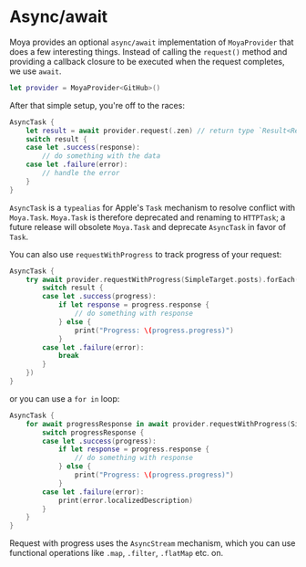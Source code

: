 # Async/await

Moya provides an optional `async/await` implementation of `MoyaProvider` that
does a few interesting things. Instead of calling the `request()` method and
providing a callback closure to be executed when the request completes, we use
`await`.

```swift
let provider = MoyaProvider<GitHub>()
```

After that simple setup, you're off to the races:

```swift
AsyncTask {
    let result = await provider.request(.zen) // return type `Result<Response, MoyaError>`
    switch result {
    case let .success(response):
        // do something with the data
    case let .failure(error):
        // handle the error
    }
}
```

`AsyncTask` is a `typealias` for Apple's `Task` mechanism to resolve conflict
with `Moya.Task`. `Moya.Task` is therefore deprecated and renaming to `HTTPTask`;
a future release will obsolete `Moya.Task` and deprecate `AsyncTask` in favor of
`Task`.

You can also use `requestWithProgress` to track progress of your request:

```swift
AsyncTask {
    try await provider.requestWithProgress(SimpleTarget.posts).forEach({ result in
        switch result {
        case let .success(progress):
            if let response = progress.response {
                // do something with response
            } else {
                print("Progress: \(progress.progress)")
            }
        case let .failure(error):
            break
        }
    })
}
```

or you can use a `for in` loop:

```swift
AsyncTask {
    for await progressResponse in await provider.requestWithProgress(SimpleTarget.posts) {
        switch progressResponse {
        case let .success(progress):
            if let response = progress.response {
                // do something with response
            } else {
                print("Progress: \(progress.progress)")
            }
        case let .failure(error):
            print(error.localizedDescription)
        }
    }
}
```

Request with progress uses the `AsyncStream` mechanism, which you can use
functional operations like `.map`, `.filter`, `.flatMap` etc. on.
